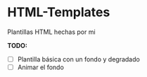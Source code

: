 # HTML-Templates
Plantillas HTML hechas por mi

**TODO:**
- [ ] Plantilla básica con un fondo y degradado
- [ ] Animar el fondo
